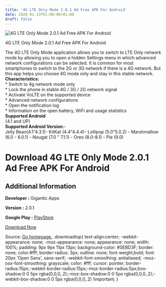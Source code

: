 ```yaml
---
title: '4G LTE Only Mode 2.0.1 Ad Free APK For Android'
date: 2020-01-13T01:00:00+01:00
draft: false
---
```


![4G LTE Only Mode 2.0.1 Ad Free APK For Android](https://i1.wp.com/apkhome.net/wp-content/uploads/2020/01/4G-LTE-Only-Mode-2.0.1-Ad-Free.png "4G LTE Only Mode 2.0.1 Ad Free APK For Android")

  

4G LTE Only Mode 2.0.1 Ad Free APK For Android

The 4G LTE Only Mode application allows you to switch to LTE Only network mode by allowing you to open a hidden Settings menu in which advanced network configurations can be selected. It is common for most smartphones to switch to the 2G or 3G network if there is a 4G network. But this app helps you choose 4G mode only and stay in this stable network.  
**Characteristics:**  
\* Switch to 4g network mode only  
\* Lock the phone in stable 4G / 3G / 2G network signal  
\* Activate VoLTE on the supported device  
\* Advanced network configurations  
\* Open the notification log  
\* Information on the open battery, WiFi and usage statistics  
**Supported Android**  
{4.1 and UP}  
**Supported Android Version**:-  
Jelly Bean(4.1"4.3.1)- KitKat (4.4"4.4.4)- Lollipop (5.0"5.0.2) - Marshmallow (6.0 - 6.0.1) - Nougat (7.0 " 7.1.1) - Oreo (8.0-8.1) - Pie (9.0)

Download 4G LTE Only Mode 2.0.1 Ad Free APK For Android
=======================================================

Additional Information
----------------------

**Developer :** Gigantic Apps

**Version :** 2.0.1

**Google Play :** [PlayStore](https://play.google.com/store/apps/details?id=com.alpha.lte4g)

  

[Download Now](https://store4app.co/post/4g-lte-only-mode-2-0-1-ad-free-apk-for-android_1578851770)

  
Source: [Go homepage.](https://store4app.co/post/4g-lte-only-mode-2-0-1-ad-free-apk-for-android_1578851770) .downloadtop{ text-align:center; -webkit-appearance: none; -moz-appearance: none; appearance: none; width: 100%; padding: 9px 9px 11px 13px; background-color: #0EBD3F; border: none; color:#fff; border-radius: 3px; outline: none; font-weight;bold; font: 20px 'Open Sans', sans-serif; -webkit-font-smoothing: antialiased; -moz-osx-font-smoothing: grayscale; color: #fff; cursor: pointer; border-radius:15px;-webkit-border-radius:15px;-moz-border-radius:5px;box-shadow:0 0 5px rgba(0,0,0,.2);-moz-box-shadow:0 0 5px rgba(0,0,0,.2);-webkit-box-shadow:0 0 5px rgba(0,0,0,.2) !important; }